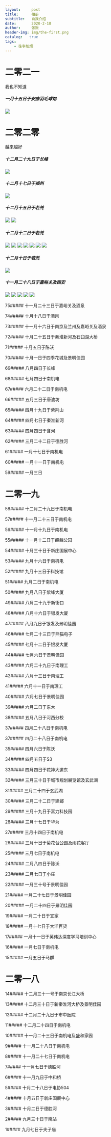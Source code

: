 ```yaml
---
layout:     post
title:      相册
subtitle:   自我介绍
date:       2020-2-18
author:     张振
header-img: img/the-first.png
catalog:   true
tags:
    - 往事如烟
---
```

# 二零二一
我也不知道


##### 一月十五日于安康羽毛球馆
![]({{site.baseurl}}/img/82/5B2675999669FECE9583AAC110F1532D.jpg)


# 二零二零
越来越好


##### 十二月二十九日于长峰
![]({{site.baseurl}}/img/2020/81/1BDE3B72EE7CAEED1550569AB6F9C9AA.jpg)


##### 十二月十七日于郑州
![]({{site.baseurl}}/img/2020/80/8CE9D906469F9E36078FF49DD8556B52.jpg)


##### 十二月十五日于若羌
![]({{site.baseurl}}/img/2020/79/16EFE94CBB0692ABBC6DF7A7127DCB53.jpg)
![]({{site.baseurl}}/img/2020/79/62DAC1DA1D4325D09B61DCEAE35726D2.jpg)


##### 十二月十二日于若羌
![]({{site.baseurl}}/img/2020/78/9D2F4CDCA9C65BDAB487E27066DCA46E.jpg)
![]({{site.baseurl}}/img/2020/78/83FF9CA91267BF2CC7B4FA461E425152.jpg)
![]({{site.baseurl}}/img/2020/78/287BDE00ACBC261E26049C07DDC64933.jpg)
![]({{site.baseurl}}/img/2020/78/648B68EC21A9CAB3484537D38180D290.jpg)
![]({{site.baseurl}}/img/2020/78/8821E3352095A258C8CB53C9883E6675.jpg)
![]({{site.baseurl}}/img/2020/78/B633B3FE0748E66E8B5FE822078B0B9A.jpg)
![]({{site.baseurl}}/img/2020/78/DA733FE37F0C8889CC9D0DD541DDC919.jpg)


##### 十二月十日于若羌
![]({{site.baseurl}}/img/2020/77/757F655D0F486DB91BF684C0BA38DB4D.jpg)


##### 十一月二十八日于嘉峪关及西安
![]({{site.baseurl}}/img/2020/76/3EC74C71DBCCFC4AF0E329AA7BDADB13.jpg)
![]({{site.baseurl}}/img/2020/76/C6B6F1ED01B0408BA0C4599812445B80.jpg)
![]({{site.baseurl}}/img/2020/76/CBDD1296D07913755C97ED340A79E7D5.jpg)
![]({{site.baseurl}}/img/2020/76/D901BBDBEE38CAC1116A1197ABFAB23FA.jpg)
![]({{site.baseurl}}/img/2020/76/F6C87DAD9CC59A78D5F468D181FF8A6D.jpg)


75##### 十一月二十三日于嘉峪关及酒泉

74##### 十月十八日于酒泉

73##### 十一月十六日于南京及兰州及嘉峪关及酒泉

72##### 十月二十五日于秦淮新河及石臼湖大桥

71##### 十月五日于陈沃

70##### 十月一日于四季花城及景明佳园

69##### 八月四日于长峰

68##### 七月四日于南机电

67##### 六月二十二日于南机电

66##### 五月三日于唐油坊

65##### 四月十九日于紫荆山

64##### 四月七日于秦淮新河

63##### 四月四日于含河

62##### 三月二十二日于德胜河

61##### 一月十七日于南机电

60##### 一月十一日于南机电

59##### 一月三日

# 二零一九

58##### 十二月二十九日于南机电

57##### 十一月二十三日于南机电

56##### 十一月十九日于南机电

55##### 十一月十二日于麒麟公园

54##### 十月三十日于新庄国展中心

53##### 九月十六日于南机电

52##### 九月十三日于科技馆

51##### 九月二日于南机电

50##### 九月八日于紫峰大厦

49##### 八月二十九于新街口

48##### 八月十六日于银发大厦

47##### 八月九日于银发及景明佳园

46##### 七月二十三日于熊猫电子

45##### 七月十二日于银发大厦

44##### 七月六日于景明佳园

43##### 六月二十九日于南理工

42##### 六月十三日于南理工

41##### 六月十一日于南理工

40##### 六月七日于景明佳园

39##### 六月二日于东大

38##### 五月八日于河西分校

37##### 四月二十八日于南机电

37##### 四月二十八日于南机电

35##### 四月六日于陈沃

34##### 四月五日于S3

33##### 四月四日于花神大道东

32##### 三月三十日于城市规划展览馆及玄武湖

31##### 三月二十四于玄武湖

30##### 三月二十二日于建邺

29##### 三月十九日于富力科技园

28##### 三月十七日于华为

27##### 三月十四日于南机电

26##### 三月十日于菊花台公园及雨花客厅

25##### 三月七日于南机电

24##### 二月八四日于陈沃

23##### 二月七日于小庄

22##### 一月三十号于景明佳园

21##### 一月二十七日于景明佳园

20##### 一月二十四日于景明佳园

19##### 一月二十日于宜家

18##### 一月十七日于大洋百货

17##### 一月十一日于英伟达深度学习培训中心

16##### 一月七日于南机电

15##### 一月五日于马群

# 二零一八

14##### 十二月三十一号于南京长江大桥

13##### 十二月三十日于新秦淮河大桥及景明佳园

12##### 十二月二十九日于市中医院

11##### 十二月二十四日于南机电

10##### 十一月二十三日于南机电及盛和家园

9##### 十一月二十八日于南机电

8##### 十一月二十七日于南机电

7##### 十一月七日于德胜河

6##### 十一月九日于中和桥

5##### 十月二十八日于电协504

4##### 十月五日于新庄国展中心

3##### 十月二日于德胜河

2##### 九月三十日于南站

1##### 九月七日于夫子庙



